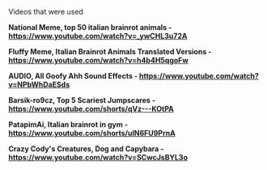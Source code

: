 Videos that were used

**National Meme, top 50 italian brainrot animals - https://www.youtube.com/watch?v=_ywCHL3u72A**


**Fluffy Meme, Italian Brainrot Animals Translated Versions - https://www.youtube.com/watch?v=h4b4H5qgoFw**


**AUDIO, All Goofy Ahh Sound Effects - https://www.youtube.com/watch?v=NPbWhDaESds**


**Barsik-ro9cz, Top 5 Scariest Jumpscares - https://www.youtube.com/shorts/qVz---KOtPA**


**PatapimAi, Italian brainrot in gym - https://www.youtube.com/shorts/ulN6FU9PrnA**


**Crazy Cody's Creatures, Dog and Capybara - https://www.youtube.com/watch?v=SCwcJsBYL3o**
